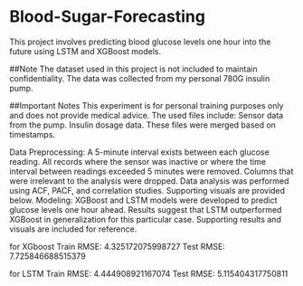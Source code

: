 # Blood-Sugar-Forecasting
This project involves predicting blood glucose levels one hour into the future using LSTM and XGBoost models.

##Note
The dataset used in this project is not included to maintain confidentiality. The data was collected from my personal 780G insulin pump.

##Important Notes
This experiment is for personal training purposes only and does not provide medical advice.
The used files include:
Sensor data from the pump.
Insulin dosage data.
These files were merged based on timestamps.

Data Preprocessing:
A 5-minute interval exists between each glucose reading.
All records where the sensor was inactive or where the time interval between readings exceeded 5 minutes were removed.
Columns that were irrelevant to the analysis were dropped.
Data analysis was performed using ACF, PACF, and correlation studies. Supporting visuals are provided below.
Modeling:
XGBoost and LSTM models were developed to predict glucose levels one hour ahead.
Results suggest that LSTM outperformed XGBoost in generalization for this particular case.
Supporting results and visuals are included for reference.

for XGboost
Train RMSE: 4.325172075998727
Test RMSE: 7.725846688515379

for LSTM 
Train RMSE: 4.444908921167074
Test RMSE: 5.115404317750811
